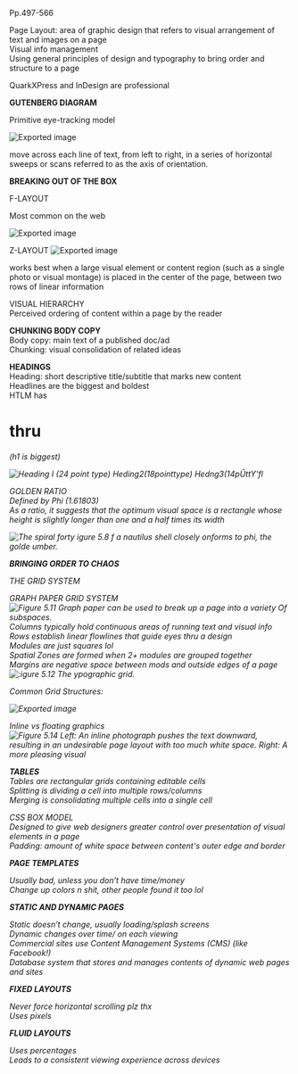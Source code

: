 Pp.497-566

Page Layout: area of graphic design that refers to visual arrangement of text and images on a page  
Visual info management  
Using general principles of design and typography to bring order and structure to a page
 
QuarkXPress and InDesign are professional
 
**GUTENBERG DIAGRAM**
 
Primitive eye-tracking model

![Exported image](Exported%20image%2020240525202859-0.png)  

move across each line of text, from left to right, in a series of horizontal sweeps or scans referred to as the axis of orientation.
 
**BREAKING OUT OF THE BOX**
 
F-LAYOUT
 
Most common on the web

![Exported image](Exported%20image%2020240525202859-1.png)  

Z-LAYOUT
 ![Exported image](Exported%20image%2020240525202859-2.png)  

works best when a large visual element or content region (such as a single photo or visual montage) is placed in the center of the page, between two rows of linear information
 
VISUAL HIERARCHY  
Perceived ordering of content within a page by the reader
 
**CHUNKING BODY COPY**  
Body copy: main text of a published doc/ad  
Chunking: visual consolidation of related ideas
 
**HEADINGS**  
Heading: short descriptive title/subtitle that marks new content  
Headlines are the biggest and boldest  
HTLM has <h1> thru <h6> (h1 is biggest)

![Heading I (24 point type) Heding2(18pointtype) Hedng3(14pÛttY'fl ](Exported%20image%2020240525202859-3.png)  

GOLDEN RATIO  
Defined by Phi (1.61803)  
As a ratio, it suggests that the optimum visual space is a rectangle whose height is slightly longer than one and a half times its width

![The spiral forty igure 5.8 f a nautilus shell closely onforms to phi, the golde umber. ](Exported%20image%2020240525202859-4.png)  

**BRINGING ORDER TO CHAOS**
 
THE GRID SYSTEM
 
GRAPH PAPER GRID SYSTEM
 ![Figure 5.11 Graph paper can be used to break up a page into a variety Of subspaces. ](Exported%20image%2020240525202859-5.png)   
Columns typically hold continuous areas of running text and visual info  
Rows establish linear flowlines that guide eyes thru a design  
Modules are just squares lol  
Spatial Zones are formed when 2+ modules are grouped together  
Margins are negative space between mods and outside edges of a page
 ![:igure 5.12 The ypographic grid. ](Exported%20image%2020240525202859-6.png)  

Common Grid Structures:

![Exported image](Exported%20image%2020240525202859-7.png)  

Inline vs floating graphics
 ![Figure 5.14 Left: An inline photograph pushes the text downward, resulting in an undesirable page layout with too much white space. Right: A more pleasing visual ](Exported%20image%2020240525202859-8.png)  

**TABLES**  
Tables are rectangular grids containing editable cells  
Splitting is dividing a cell into multiple rows/columns  
Merging is consolidating multiple cells into a single cell
 
CSS BOX MODEL  
Designed to give web designers greater control over presentation of visual elements in a page  
Padding: amount of white space between content's outer edge and border
 
**PAGE TEMPLATES**
 
Usually bad, unless you don’t have time/money  
Change up colors n shit, other people found it too lol
 
**STATIC AND DYNAMIC PAGES**
 
Static doesn’t change, usually loading/splash screens  
Dynamic changes over time/ on each viewing  
Commercial sites use Content Management Systems (CMS) (like Facebook!)  
Database system that stores and manages contents of dynamic web pages and sites
 
**FIXED LAYOUTS**
 
Never force horizontal scrolling plz thx  
Uses pixels
 
**FLUID LAYOUTS**
 
Uses percentages  
Leads to a consistent viewing experience across devices